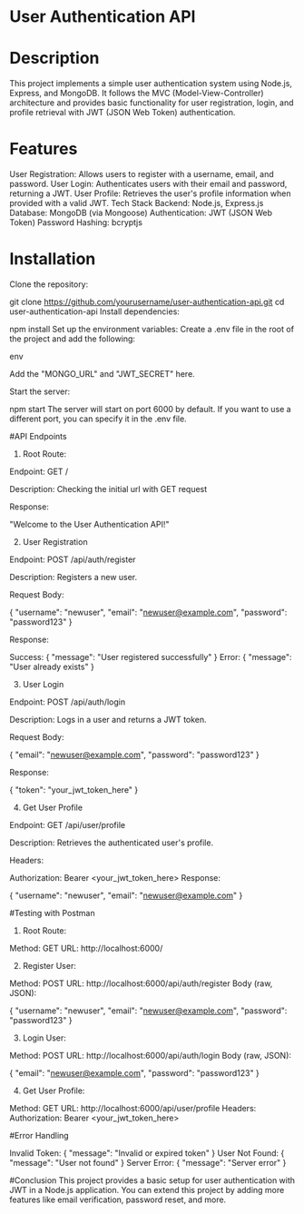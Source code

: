 # User Authentication API

# Description

This project implements a simple user authentication system using Node.js, Express, and MongoDB. It follows the MVC (Model-View-Controller) architecture and provides basic functionality for user registration, login, and profile retrieval with JWT (JSON Web Token) authentication.

# Features

User Registration: Allows users to register with a username, email, and password.
User Login: Authenticates users with their email and password, returning a JWT.
User Profile: Retrieves the user's profile information when provided with a valid JWT.
Tech Stack
Backend: Node.js, Express.js
Database: MongoDB (via Mongoose)
Authentication: JWT (JSON Web Token)
Password Hashing: bcryptjs

# Installation
Clone the repository:


git clone https://github.com/yourusername/user-authentication-api.git
cd user-authentication-api
Install dependencies:


npm install
Set up the environment variables: Create a .env file in the root of the project and add the following:

env

Add the "MONGO_URL" and "JWT_SECRET" here.

Start the server:

npm start
The server will start on port 6000 by default. If you want to use a different port, you can specify it in the .env file.

#API Endpoints

1. Root Route:

Endpoint: GET /

Description: Checking the initial url with GET request

Response:

 "Welcome to the User Authentication API!" 

2. User Registration

Endpoint: POST /api/auth/register

Description: Registers a new user.

Request Body:


{
  "username": "newuser",
  "email": "newuser@example.com",
  "password": "password123"
}

Response:

Success: { "message": "User registered successfully" }
Error: { "message": "User already exists" }

3. User Login

Endpoint: POST /api/auth/login

Description: Logs in a user and returns a JWT token.

Request Body:


{
  "email": "newuser@example.com",
  "password": "password123"
}

Response:

{
  "token": "your_jwt_token_here"
}

4. Get User Profile

Endpoint: GET /api/user/profile

Description: Retrieves the authenticated user's profile.

Headers:

Authorization: Bearer <your_jwt_token_here>
Response:

{
  "username": "newuser",
  "email": "newuser@example.com"
}

#Testing with Postman

1. Root Route:

Method: GET
URL: http://localhost:6000/


2. Register User:

Method: POST
URL: http://localhost:6000/api/auth/register
Body (raw, JSON):


{
  "username": "newuser",
  "email": "newuser@example.com",
  "password": "password123"
}

3. Login User:

Method: POST
URL: http://localhost:6000/api/auth/login
Body (raw, JSON):


{
  "email": "newuser@example.com",
  "password": "password123"
}

4. Get User Profile:

Method: GET
URL: http://localhost:6000/api/user/profile
Headers:
Authorization: Bearer <your_jwt_token_here>

#Error Handling

Invalid Token: { "message": "Invalid or expired token" }
User Not Found: { "message": "User not found" }
Server Error: { "message": "Server error" }

#Conclusion
This project provides a basic setup for user authentication with JWT in a Node.js application. You can extend this project by adding more features like email verification, password reset, and more.